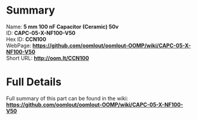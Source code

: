 
Summary
=================
  
Name: __5 mm 100 nF Capacitor (Ceramic) 50v__    
ID: __CAPC-05-X-NF100-V50__   
Hex ID: __CCN100__   
WebPage: __https://github.com/oomlout/oomlout-OOMP/wiki/CAPC-05-X-NF100-V50__   
Short URL: __http://oom.lt/CCN100__   

Full Details
==========================
Full summary of this part can be found in the wiki:   
__https://github.com/oomlout/oomlout-OOMP/wiki/CAPC-05-X-NF100-V50__    

